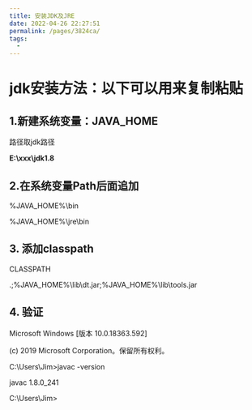 ```yaml
---
title: 安装JDK及JRE
date: 2022-04-26 22:27:51
permalink: /pages/3824ca/
tags:
  - 
---
```

# jdk安装方法：以下可以用来复制粘贴

## 1.新建系统变量：JAVA_HOME

路径取jdk路径

**E:\xxx\jdk1.8**

## 2.在系统变量Path后面追加

%JAVA_HOME%\bin

%JAVA_HOME%\jre\bin

## 3. 添加classpath

CLASSPATH

.;%JAVA_HOME%\lib\dt.jar;%JAVA_HOME%\lib\tools.jar



## 4. 验证

Microsoft Windows [版本 10.0.18363.592]

(c) 2019 Microsoft Corporation。保留所有权利。



C:\Users\Jim>javac -version

javac 1.8.0_241



C:\Users\Jim>

